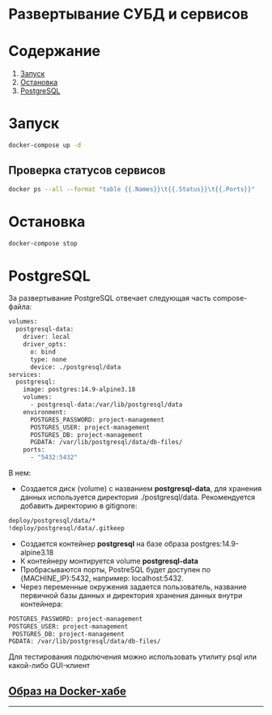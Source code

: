 # Развертывание СУБД и сервисов

# Содержание
1. [Запуск](#запуск)
2. [Остановка](#остановка)
3. [PostgreSQL](#postgresql)

# Запуск
```bash
docker-compose up -d
```
## Проверка статусов сервисов

```bash
docker ps --all --format "table {{.Names}}\t{{.Status}}\t{{.Ports}}"
```

# Остановка
```bash
docker-compose stop
```

# PostgreSQL

За развертывание PostgreSQL отвечает следующая часть compose-файла:

```bash
volumes:
  postgresql-data:
    driver: local
    driver_opts:
      o: bind
      type: none
      device: ./postgresql/data
services:
  postgresql:
    image: postgres:14.9-alpine3.18
    volumes:
      - postgresql-data:/var/lib/postgresql/data
    environment:
      POSTGRES_PASSWORD: project-management
      POSTGRES_USER: project-management
      POSTGRES_DB: project-management
      PGDATA: /var/lib/postgresql/data/db-files/
    ports:
      - "5432:5432"
```

В нем:

- Создается диск (volume) с названием **postgresql-data**, для хранения данных используется директория ./postgresql/data. Рекомендуется добавить директорию в gitignore:

```bash
deploy/postgresql/data/*
!deploy/postgresql/data/.gitkeep
```
- Создается контейнер **postgresql** на базе образа postgres:14.9-alpine3.18
- К контейнеру монтируется volume **postgresql-data**
- Пробрасываются порты, PostreSQL будет доступен по {MACHINE_IP}:5432, например: localhost:5432.
- Через переменные окружения задается пользователь, название первичной базы данных и директория хранения данных внутри контейнера:
```bash
POSTGRES_PASSWORD: project-management
POSTGRES_USER: project-management
 POSTGRES_DB: project-management
PGDATA: /var/lib/postgresql/data/db-files/
```

Для тестирования подключения можно использовать утилиту psql или какой-либо GUI-клиент

## [Образ на Docker-хабе](https://hub.docker.com/_/postgres)
---
